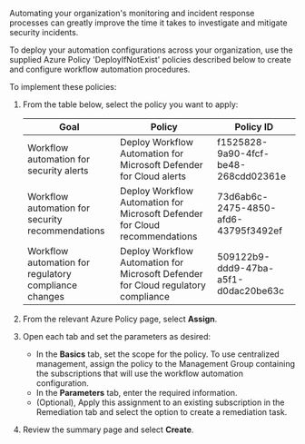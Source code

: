 Automating your organization's monitoring and incident response processes can greatly improve the time it takes to investigate and mitigate security incidents.

To deploy your automation configurations across your organization, use the supplied Azure Policy 'DeployIfNotExist' policies described below to create and configure workflow automation procedures.

To implement these policies:

1.  From the table below, select the policy you want to apply:
    
    | **Goal**                                              | **Policy**                                                                        | **Policy ID**                        |
    | ----------------------------------------------------- | --------------------------------------------------------------------------------- | ------------------------------------ |
    | Workflow automation for security alerts               | Deploy Workflow Automation for Microsoft Defender for Cloud alerts                | f1525828-9a90-4fcf-be48-268cdd02361e |
    | Workflow automation for security recommendations      | Deploy Workflow Automation for Microsoft Defender for Cloud recommendations       | 73d6ab6c-2475-4850-afd6-43795f3492ef |
    | Workflow automation for regulatory compliance changes | Deploy Workflow Automation for Microsoft Defender for Cloud regulatory compliance | 509122b9-ddd9-47ba-a5f1-d0dac20be63c |
2.  From the relevant Azure Policy page, select **Assign**.
3.  Open each tab and set the parameters as desired:
    
    
     -  In the **Basics** tab, set the scope for the policy. To use centralized management, assign the policy to the Management Group containing the subscriptions that will use the workflow automation configuration.
     -  In the **Parameters** tab, enter the required information.
     -  (Optional), Apply this assignment to an existing subscription in the Remediation tab and select the option to create a remediation task.
4.  Review the summary page and select **Create**.
